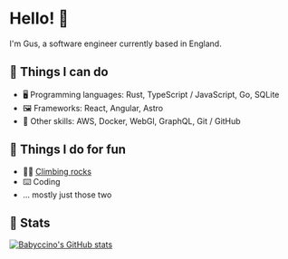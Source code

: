 # Hello! 👋

I'm Gus, a software engineer currently based in England.

## 🔧 Things I can do

- 🖥️ Programming languages: Rust, TypeScript / JavaScript, Go, SQLite
- 🖼️ Frameworks: React, Angular, Astro
- 🤹 Other skills: AWS, Docker, WebGl, GraphQL, Git / GitHub

## 💪 Things I do for fun

- 🧗🏻 [Climbing rocks](https://www.instagram.com/p/Ciam2DgpMEB/)
- ⌨️ Coding
- ... mostly just those two

## 🧮 Stats
[![Babyccino's GitHub stats](https://github-readme-stats.vercel.app/api?username=babyccino)](https://github.com/babyccino/)

